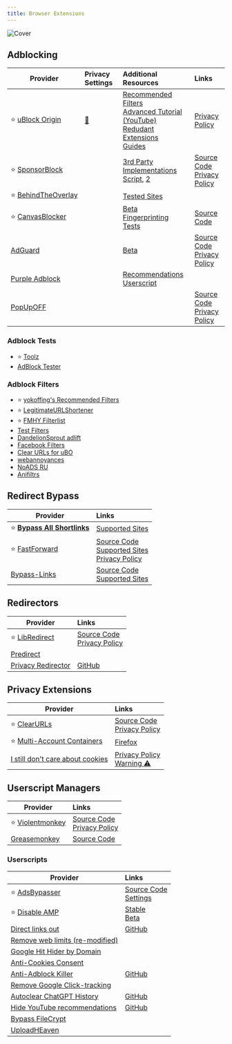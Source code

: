```yaml
---
title: Browser Extensions
---
```


![Cover](/assets/covers/browser-extensions.png)

## Adblocking

| Provider | Privacy Settings | Additional Resources | Links
| --- | :-- | :-- | :--
| :star: [uBlock Origin](https://github.com/gorhill/uBlock) | <a href="/privacy-settings/extensions/ublock-origin">:link:</a> | [Recommended Filters](https://github.com/yokoffing/filterlists)<br/>[Advanced Tutorial (YouTube)](https://youtu.be/2lisQQmWQkY)<br/>[Redudant Extensions](https://github.com/arkenfox/user.js/wiki/4.1-Extensions#-dont-bother)<br/>[Guides](https://www.reddit.com/r/uBlockOrigin/wiki/index/) | [Privacy Policy](https://github.com/gorhill/uBlock/wiki/Privacy-policy) |
| :star:&nbsp;[SponsorBlock](https://sponsor.ajay.app/) | |  [3rd Party Implementations](https://github.com/ajayyy/SponsorBlock/wiki/3rd-Party-Ports)<br/>[Script](https://github.com/mchangrh/sb.js), [2](https://codeberg.org/mthsk/userscripts/src/branch/master/simple-sponsor-skipper/simple-sponsor-skipper.user.js) | [Source Code](https://github.com/ajayyy/SponsorBlock)<br/>[Privacy Policy](https://gist.github.com/ajayyy/aa9f8ded2b573d4f73a3ffa0ef74f796) |
| :star:&nbsp;[BehindTheOverlay](https://github.com/NicolaeNMV/BehindTheOverlay) | | [Tested Sites](https://github.com/NicolaeNMV/BehindTheOverlay/blob/master/WORKS_ON.md) | |
| :star:&nbsp;[CanvasBlocker](https://canvasblocker.kkapsner.de/) | | [Beta](https://canvasblocker.kkapsner.de/versions/)<br/>[Fingerprinting Tests](https://canvasblocker.kkapsner.de/test/) | [Source Code](https://github.com/kkapsner/CanvasBlocker) |
| [AdGuard](https://adguard.com/en/) | | [Beta](https://canvasblocker.kkapsner.de/versions/) | [Source Code](https://github.com/AdguardTeam/AdguardBrowserExtension)<br/>[Privacy Policy](https://adguard.com/en/privacy.html) |
| [Purple Adblock](https://github.com/arthurbolsoni/Purple-adblock) | | [Recommendations](https://github.com/arthurbolsoni/Purple-adblock?tab=readme-ov-file#recommendations)<br/>[Userscript](https://raw.githubusercontent.com/arthurbolsoni/Purple-adblock/main/platform/tampermonkey/dist/purpleadblocker.user.js) | |
| [PopUpOFF](https://popupoff.org/) | | | [Source Code](https://github.com/RomanistHere/PopUpOFF)<br/>[Privacy Policy](https://popupoff.org/privacy-policy) |

### Adblock Tests
* :star: [Toolz](https://d3ward.github.io/toolz/adblock.html)
* [AdBlock Tester](https://adblock-tester.com/)

### Adblock Filters
* :star: [yokoffing's Recommended Filters](https://github.com/yokoffing/filterlists)
* :star: [LegitimateURLShortener](https://github.com/DandelionSprout/adfilt/blob/master/LegitimateURLShortener.txt)
* :star: [FMHY Filterlist](https://github.com/WindowsAurora/FMHYFilterlist/)
* [Test Filters](http://raymondhill.net/ublock/adbox.html)
* [DandelionSprout adlift](https://github.com/DandelionSprout/adfilt)
* [Facebook Filters](https://www.reddit.com/r/uBlockOrigin/wiki/solutions/#wiki_facebook)
* [Clear URLs for uBO](https://github.com/DandelionSprout/adfilt/blob/master/ClearURLs%20for%20uBo/clear_urls_uboified.txt)
* [webannoyances](https://github.com/yourduskquibbles/webannoyances)
* [NoADS RU](https://raw.githubusercontent.com/Zalexanninev15/NoADS_RU/main/ads_list.txt)
* [Anifiltrs](https://github.com/Karmesinrot/Anifiltrs)

## Redirect Bypass

| Provider | Links |
| --- | :-- |
| :star: **[Bypass All Shortlinks](https://codeberg.org/Amm0ni4/bypass-all-shortlinks-debloated/)** | [Supported Sites](https://codeberg.org/Amm0ni4/bypass-all-shortlinks-debloated/src/branch/main/supported_sites.txt)
| :star: [FastForward](https://fastforward.team/) | [Source Code](https://github.com/FastForwardTeam/FastForward)<br/>[Supported Sites](https://github.com/FastForwardTeam/FastForward/blob/main/docs/Bypassed.md)<br/>[Privacy Policy](https://fastforward.team/privacy)
| [Bypass-Links](https://bypass-links.vercel.app) | [Source Code](https://github.com/amitsingh-007/bypass-links)<br/>[Supported Sites](https://github.com/amitsingh-007/bypass-links?tab=readme-ov-file#currently-supported-websites)

## Redirectors

| Provider | Links |
| --- | :-- |
| :star: [LibRedirect](https://libredirect.github.io/) | [Source Code](https://github.com/libredirect/browser_extension)<br/>[Privacy Policy](https://github.com/libredirect/browser_extension/blob/master/Privacy-Policy.md)
| [Predirect](https://github.com/libreom/predirect)
| [Privacy Redirector](https://greasyfork.org/en/scripts/436359-privacy-redirector) | [GitHub](https://github.com/dybdeskarphet/privacy-redirector)

## Privacy Extensions

| Provider | Links |
| --- | :-- |
| :star: [ClearURLs](http://docs.clearurls.xyz/) | [Source Code](https://github.com/ClearURLs/Addon)<br/>[Privacy Policy](https://github.com/ClearURLs/Addon/blob/master/PRIVACY.md)
| :star: [Multi-Account Containers](https://github.com/mozilla/multi-account-containers/) | [Firefox](https://addons.mozilla.org/en-US/firefox/addon/multi-account-containers/)
| [I still don't care about cookies](https://github.com/OhMyGuus/I-Still-Dont-Care-About-Cookies) | [Privacy Policy](https://github.com/OhMyGuus/I-Still-Dont-Care-About-Cookies/blob/master/PRIVACY_POLICY.md)<br/>[Warning :warning:](https://github.com/OhMyGuus/I-Still-Dont-Care-About-Cookies/issues/10278)

## Userscript Managers

| Provider | Links |
| --- | :-- |
| :star: [Violentmonkey](https://violentmonkey.github.io/) | [Source Code](https://github.com/violentmonkey/violentmonkey)<br/>[Privacy Policy](https://violentmonkey.github.io/privacy/)
| [Greasemonkey](https://www.greasespot.net/) | [Source Code](https://github.com/greasemonkey/greasemonkey/)

### Userscripts

| Provider | Links |
| --- | :-- |
| :star: [AdsBypasser](https://adsbypasser.github.io/) | [Source Code](https://github.com/adsbypasser/adsbypasser)<br/>[Settings](https://adsbypasser.github.io/configure.html)
| :star: [Disable AMP](https://github.com/AdguardTeam/DisableAMP) | [Stable](https://userscripts.adtidy.org/release/disable-amp/1.0/disable-amp.user.js)<br/>[Beta](https://userscripts.adtidy.org/beta/disable-amp/1.0/disable-amp.user.js)
| [Direct links out](https://openuserjs.org/scripts/nokeya/Direct_links_out) | [GitHub](https://github.com/nokeya/direct-links-out)
| [Remove web limits (re-modified)](https://greasyfork.org/en/scripts/386908-remove-web-limits-re-modified)
| [Google Hit Hider by Domain](https://greasyfork.org/en/scripts/1682-google-hit-hider-by-domain-search-filter-block-sites)
| [Anti-Cookies Consent](https://greasyfork.org/en/scripts/432050-anti-cookies-consent)
| [Anti-Adblock Killer](https://openuserjs.org/scripts/reek/Anti-Adblock_Killer_Reek) | [GitHub](https://github.com/reek/anti-adblock-killer)
| [Remove Google Click-tracking](https://greasyfork.org/en/scripts/1523-remove-google-click-tracking)
| [Autoclear ChatGPT History](https://greasyfork.org/en/scripts/460805-autoclear-chatgpt-history) | [GitHub](https://github.com/adamlui/autoclear-chatgpt-history)
| [Hide YouTube recommendations](https://raw.githubusercontent.com/artli/hide-youtube-recommendations/latestRelease/hide_youtube_recommendations.user.js) | [GitHub](https://github.com/artli/hide-youtube-recommendations)
| [Bypass FileCrypt](https://greasyfork.org/en/scripts/403170)
| [UploadHEaven](https://greasyfork.org/en/scripts/442019)
